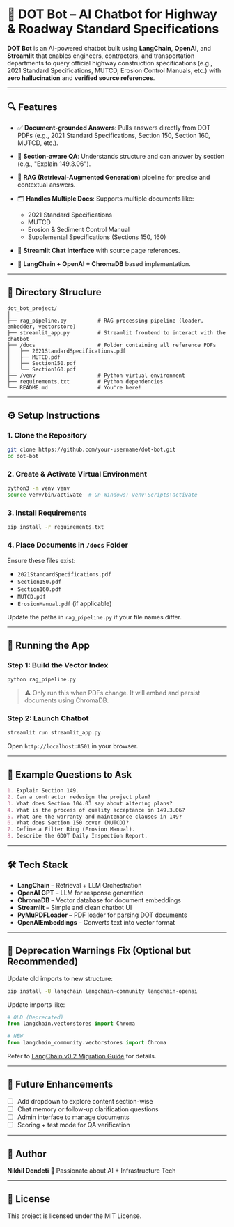 # 🚧 DOT Bot – AI Chatbot for Highway & Roadway Standard Specifications

**DOT Bot** is an AI-powered chatbot built using **LangChain**, **OpenAI**, and **Streamlit** that enables engineers, contractors, and transportation departments to query official highway construction specifications (e.g., 2021 Standard Specifications, MUTCD, Erosion Control Manuals, etc.) with **zero hallucination** and **verified source references**.

---

## 🔍 Features

* ✅ **Document-grounded Answers**: Pulls answers directly from DOT PDFs (e.g., 2021 Standard Specifications, Section 150, Section 160, MUTCD, etc.).
* 📖 **Section-aware QA**: Understands structure and can answer by section (e.g., "Explain 149.3.06").
* 🧠 **RAG (Retrieval-Augmented Generation)** pipeline for precise and contextual answers.
* 🗂️ **Handles Multiple Docs**: Supports multiple documents like:

  * 2021 Standard Specifications
  * MUTCD
  * Erosion & Sediment Control Manual
  * Supplemental Specifications (Sections 150, 160)
* 💬 **Streamlit Chat Interface** with source page references.
* 🔗 **LangChain + OpenAI + ChromaDB** based implementation.

---

## 📁 Directory Structure

```
dot_bot_project/
│
├── rag_pipeline.py          # RAG processing pipeline (loader, embedder, vectorstore)
├── streamlit_app.py         # Streamlit frontend to interact with the chatbot
├── /docs                    # Folder containing all reference PDFs
│   ├── 2021StandardSpecifications.pdf
│   ├── MUTCD.pdf
│   ├── Section150.pdf
│   └── Section160.pdf
├── /venv                    # Python virtual environment
├── requirements.txt         # Python dependencies
└── README.md                # You're here!
```

---

## ⚙️ Setup Instructions

### 1. Clone the Repository

```bash
git clone https://github.com/your-username/dot-bot.git
cd dot-bot
```

### 2. Create & Activate Virtual Environment

```bash
python3 -m venv venv
source venv/bin/activate  # On Windows: venv\Scripts\activate
```

### 3. Install Requirements

```bash
pip install -r requirements.txt
```

### 4. Place Documents in `/docs` Folder

Ensure these files exist:

* `2021StandardSpecifications.pdf`
* `Section150.pdf`
* `Section160.pdf`
* `MUTCD.pdf`
* `ErosionManual.pdf` (if applicable)

Update the paths in `rag_pipeline.py` if your file names differ.

---

## 🚀 Running the App

### Step 1: Build the Vector Index

```bash
python rag_pipeline.py
```

> ⚠️ Only run this when PDFs change. It will embed and persist documents using ChromaDB.

### Step 2: Launch Chatbot

```bash
streamlit run streamlit_app.py
```

Open `http://localhost:8501` in your browser.

---

## 🧪 Example Questions to Ask

```markdown
1. Explain Section 149.
2. Can a contractor redesign the project plan?
3. What does Section 104.03 say about altering plans?
4. What is the process of quality acceptance in 149.3.06?
5. What are the warranty and maintenance clauses in 149?
6. What does Section 150 cover (MUTCD)?
7. Define a Filter Ring (Erosion Manual).
8. Describe the GDOT Daily Inspection Report.
```

---

## 🛠️ Tech Stack

* **LangChain** – Retrieval + LLM Orchestration
* **OpenAI GPT** – LLM for response generation
* **ChromaDB** – Vector database for document embeddings
* **Streamlit** – Simple and clean chatbot UI
* **PyMuPDFLoader** – PDF loader for parsing DOT documents
* **OpenAIEmbeddings** – Converts text into vector format

---

## 🧹 Deprecation Warnings Fix (Optional but Recommended)

Update old imports to new structure:

```bash
pip install -U langchain langchain-community langchain-openai
```

Update imports like:

```python
# OLD (Deprecated)
from langchain.vectorstores import Chroma

# NEW
from langchain_community.vectorstores import Chroma
```

Refer to [LangChain v0.2 Migration Guide](https://python.langchain.com/docs/versions/v0_2/) for details.

---

## 📌 Future Enhancements

* [ ] Add dropdown to explore content section-wise
* [ ] Chat memory or follow-up clarification questions
* [ ] Admin interface to manage documents
* [ ] Scoring + test mode for QA verification

---

## 🧠 Author

**Nikhil Dendeti**
💪 Passionate about AI + Infrastructure Tech

---

## 📜 License

This project is licensed under the MIT License.
